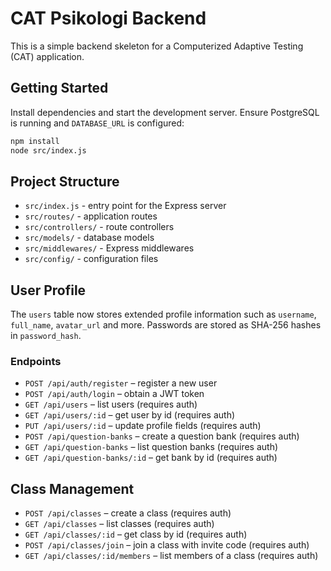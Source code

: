 # CAT Psikologi Backend

This is a simple backend skeleton for a Computerized Adaptive Testing (CAT) application.

## Getting Started

Install dependencies and start the development server. Ensure PostgreSQL is
running and `DATABASE_URL` is configured:

```bash
npm install
node src/index.js
```

## Project Structure

- `src/index.js` - entry point for the Express server
- `src/routes/` - application routes
- `src/controllers/` - route controllers
- `src/models/` - database models
- `src/middlewares/` - Express middlewares
- `src/config/` - configuration files

## User Profile

The `users` table now stores extended profile information such as `username`,
`full_name`, `avatar_url` and more. Passwords are stored as SHA-256 hashes in
`password_hash`.

### Endpoints

- `POST /api/auth/register` – register a new user
- `POST /api/auth/login` – obtain a JWT token
- `GET /api/users` – list users (requires auth)
- `GET /api/users/:id` – get user by id (requires auth)
- `PUT /api/users/:id` – update profile fields (requires auth)
- `POST /api/question-banks` – create a question bank (requires auth)
- `GET /api/question-banks` – list question banks (requires auth)
- `GET /api/question-banks/:id` – get bank by id (requires auth)

## Class Management
- `POST /api/classes` – create a class (requires auth)
- `GET /api/classes` – list classes (requires auth)
- `GET /api/classes/:id` – get class by id (requires auth)
- `POST /api/classes/join` – join a class with invite code (requires auth)
- `GET /api/classes/:id/members` – list members of a class (requires auth)


